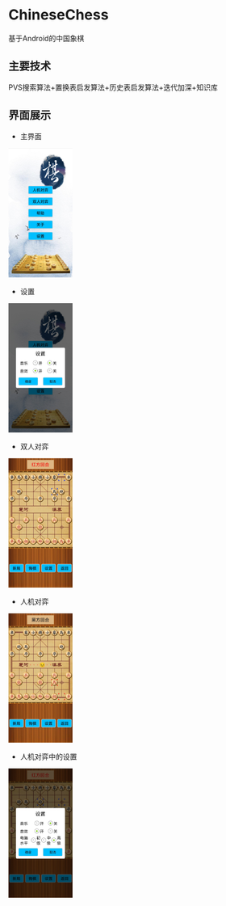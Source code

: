 # ChineseChess
基于Android的中国象棋

## 主要技术
PVS搜索算法+置换表启发算法+历史表启发算法+迭代加深+知识库

## 界面展示

- 主界面

<img src="pic\图片1.jpg" alt="1" style="zoom:25%;" />

- 设置

<img src="pic\图片2.jpg" alt="2" style="zoom:25%;" />

- 双人对弈

<img src="pic\图片3.jpg" alt="3" style="zoom:25%;" />

- 人机对弈

<img src="pic\图片4.jpg" alt="4" style="zoom:25%;" />

- 人机对弈中的设置

<img src="pic\图片5.jpg" alt="5" style="zoom:25%;" />
